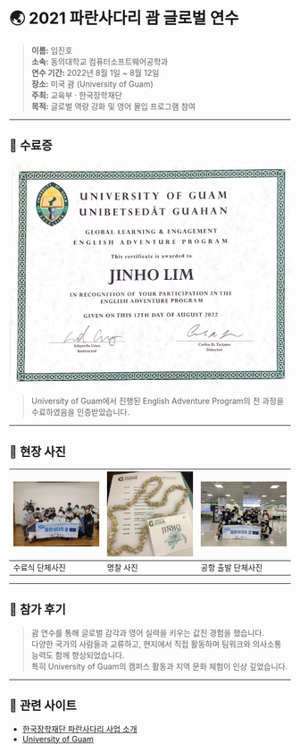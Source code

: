# 🌏 2021 파란사다리 괌 글로벌 연수

> **이름:** 임진호  
> **소속:** 동의대학교 컴퓨터소프트웨어공학과  
> **연수 기간:** 2022년 8월 1일 ~ 8월 12일  
> **장소:** 미국 괌 (University of Guam)  
> **주최:** 교육부 · 한국장학재단  
> **목적:** 글로벌 역량 강화 및 영어 몰입 프로그램 참여

---

## 🧾 수료증

<div align="center">
  <img src="./수료증.jpg" width="600"/>
</div>

> University of Guam에서 진행된 English Adventure Program의 전 과정을 수료하였음을 인증받았습니다.

---



## 📸 현장 사진

| ![](./단체샷.jpg) | ![](./명찰jpg.jpg) | ![](./단체샷2.jpg) |
|------------------|--------------------|--------------------|
| 수료식 단체사진    | 명찰 사진   | 공항 출발 단체사진   |

---

## 💬 참가 후기

> 괌 연수를 통해 글로벌 감각과 영어 실력을 키우는 값진 경험을 했습니다.  
> 다양한 국가의 사람들과 교류하고, 현지에서 직접 활동하며 팀워크와 의사소통 능력도 함께 향상되었습니다.  
> 특히 University of Guam의 캠퍼스 활동과 지역 문화 체험이 인상 깊었습니다.

---


## 🔗 관련 사이트

- [한국장학재단 파란사다리 사업 소개](https://www.kosaf.go.kr/ko/scholar.do?pg=scholarship07_01)
- [University of Guam](https://www.uog.edu/)
